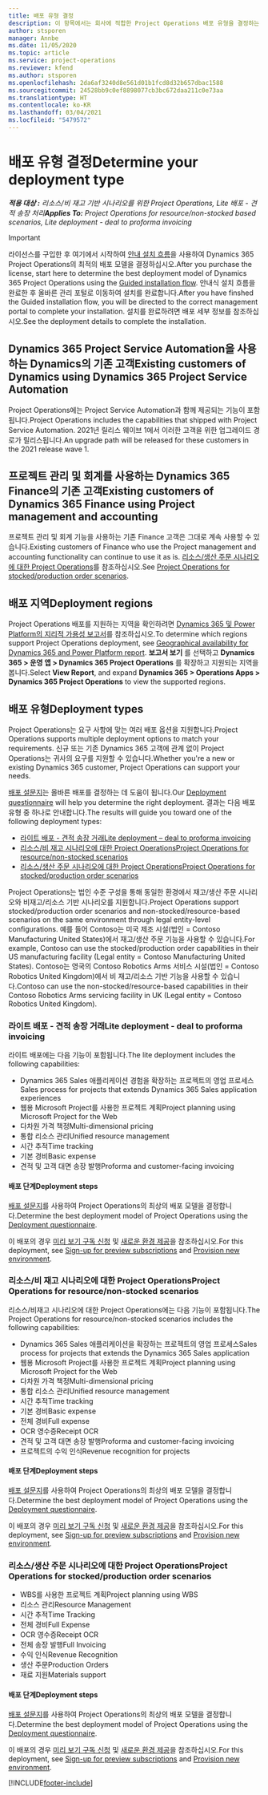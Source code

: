 ```yaml
---
title: 배포 유형 결정
description: 이 항목에서는 회사에 적합한 Project Operations 배포 유형을 결정하는 데 도움이 되는 정보를 제공합니다.
author: stsporen
manager: Annbe
ms.date: 11/05/2020
ms.topic: article
ms.service: project-operations
ms.reviewer: kfend
ms.author: stsporen
ms.openlocfilehash: 2da6af3240d8e561d01b1fcd8d32b657dbac1588
ms.sourcegitcommit: 24528bb9c0ef8898077cb3bc672daa211c0e73aa
ms.translationtype: HT
ms.contentlocale: ko-KR
ms.lasthandoff: 03/04/2021
ms.locfileid: "5479572"
---
```

# <a name="determine-your-deployment-type"></a><span data-ttu-id="1f69c-103">배포 유형 결정</span><span class="sxs-lookup"><span data-stu-id="1f69c-103">Determine your deployment type</span></span>

<span data-ttu-id="1f69c-104">_**적용 대상 :** 리소스/비 재고 기반 시나리오를 위한 Project Operations, Lite 배포 - 견적 송장 처리_</span><span class="sxs-lookup"><span data-stu-id="1f69c-104">_**Applies To:** Project Operations for resource/non-stocked based scenarios, Lite deployment - deal to proforma invoicing_</span></span>

> [!IMPORTANT]
> <span data-ttu-id="1f69c-105">라이선스를 구입한 후 여기에서 시작하여 [안내 설치 흐름](https://aka.ms/provisionprojectoperations)을 사용하여 Dynamics 365 Project Operations의 최적의 배포 모델을 결정하십시오.</span><span class="sxs-lookup"><span data-stu-id="1f69c-105">After you purchase the license, start here to determine the best deployment model of Dynamics 365 Project Operations using the [Guided installation flow](https://aka.ms/provisionprojectoperations).</span></span>
> <span data-ttu-id="1f69c-106">안내식 설치 흐름을 완료한 후 올바른 관리 포털로 이동하여 설치를 완료합니다.</span><span class="sxs-lookup"><span data-stu-id="1f69c-106">After you have finshed the Guided installation flow, you will be directed to the correct management portal to complete your installation.</span></span> <span data-ttu-id="1f69c-107">설치를 완료하려면 배포 세부 정보를 참조하십시오.</span><span class="sxs-lookup"><span data-stu-id="1f69c-107">See the deployment details to complete the installation.</span></span>


## <a name="existing-customers-of-dynamics-using-dynamics-365-project-service-automation"></a><span data-ttu-id="1f69c-108">Dynamics 365 Project Service Automation을 사용하는 Dynamics의 기존 고객</span><span class="sxs-lookup"><span data-stu-id="1f69c-108">Existing customers of Dynamics using Dynamics 365 Project Service Automation</span></span>
<span data-ttu-id="1f69c-109">Project Operations에는 Project Service Automation과 함께 제공되는 기능이 포함됩니다.</span><span class="sxs-lookup"><span data-stu-id="1f69c-109">Project Operations includes the capabilities that shipped with Project Service Automation.</span></span> <span data-ttu-id="1f69c-110">2021년 릴리스 웨이브 1에서 이러한 고객을 위한 업그레이드 경로가 릴리스됩니다.</span><span class="sxs-lookup"><span data-stu-id="1f69c-110">An upgrade path will be released for these customers in the 2021 release wave 1.</span></span>

## <a name="existing-customers-of-dynamics-365-finance-using-project-management-and-accounting"></a><span data-ttu-id="1f69c-111">프로젝트 관리 및 회계를 사용하는 Dynamics 365 Finance의 기존 고객</span><span class="sxs-lookup"><span data-stu-id="1f69c-111">Existing customers of Dynamics 365 Finance using Project management and accounting</span></span> 

<span data-ttu-id="1f69c-112">프로젝트 관리 및 회계 기능을 사용하는 기존 Finance 고객은 그대로 계속 사용할 수 있습니다.</span><span class="sxs-lookup"><span data-stu-id="1f69c-112">Existing customers of Finance who use the Project management and accounting functionality can continue to use it as is.</span></span> <span data-ttu-id="1f69c-113">[리소스/생산 주문 시나리오에 대한 Project Operations](#pma)를 참조하십시오.</span><span class="sxs-lookup"><span data-stu-id="1f69c-113">See [Project Operations for stocked/production order scenarios](#pma).</span></span>


## <a name="deployment-regions"></a><span data-ttu-id="1f69c-114">배포 지역</span><span class="sxs-lookup"><span data-stu-id="1f69c-114">Deployment regions</span></span>
<span data-ttu-id="1f69c-115">Project Operations 배포를 지원하는 지역을 확인하려면 [Dynamics 365 및 Power Platform의 지리적 가용성 보고서](https://dynamics.microsoft.com/en-us/geographic-availability/)를 참조하십시오.</span><span class="sxs-lookup"><span data-stu-id="1f69c-115">To determine which regions support Project Operations deployment, see [Geographical availability for Dynamics 365 and Power Platform report](https://dynamics.microsoft.com/en-us/geographic-availability/).</span></span> <span data-ttu-id="1f69c-116">**보고서 보기** 를 선택하고 **Dynamics 365 > 운영 앱 > Dynamics 365 Project Operations** 를 확장하고 지원되는 지역을 봅니다.</span><span class="sxs-lookup"><span data-stu-id="1f69c-116">Select **View Report**, and expand **Dynamics 365 > Operations Apps > Dynamics 365 Project Operations** to view the supported regions.</span></span>

## <a name="deployment-types"></a><span data-ttu-id="1f69c-117">배포 유형</span><span class="sxs-lookup"><span data-stu-id="1f69c-117">Deployment types</span></span>
<span data-ttu-id="1f69c-118">Project Operations는 요구 사항에 맞는 여러 배포 옵션을 지원합니다.</span><span class="sxs-lookup"><span data-stu-id="1f69c-118">Project Operations supports multiple deployment options to match your requirements.</span></span> <span data-ttu-id="1f69c-119">신규 또는 기존 Dynamics 365 고객에 관계 없이 Project Operations는 귀사의 요구를 지원할 수 있습니다.</span><span class="sxs-lookup"><span data-stu-id="1f69c-119">Whether you're a new or existing Dynamics 365 customer, Project Operations can support your needs.</span></span>

<span data-ttu-id="1f69c-120">[배포 설문지](https://aka.ms/provisionprojectoperations)는 올바른 배포를 결정하는 데 도움이 됩니다.</span><span class="sxs-lookup"><span data-stu-id="1f69c-120">Our [Deployment questionnaire](https://aka.ms/provisionprojectoperations) will help you determine the right deployment.</span></span> <span data-ttu-id="1f69c-121">결과는 다음 배포 유형 중 하나로 안내합니다.</span><span class="sxs-lookup"><span data-stu-id="1f69c-121">The results will guide you toward one of the following deployment types:</span></span>

- [<span data-ttu-id="1f69c-122">라이트 배포 - 견적 송장 거래</span><span class="sxs-lookup"><span data-stu-id="1f69c-122">Lite deployment – deal to proforma invoicing</span></span>](#lite)
- [<span data-ttu-id="1f69c-123">리소스/비 재고 시나리오에 대한 Project Operations</span><span class="sxs-lookup"><span data-stu-id="1f69c-123">Project Operations for resource/non-stocked scenarios</span></span>](#integrated)
- [<span data-ttu-id="1f69c-124">리소스/생산 주문 시나리오에 대한 Project Operations</span><span class="sxs-lookup"><span data-stu-id="1f69c-124">Project Operations for stocked/production order scenarios</span></span>](#pma)

<span data-ttu-id="1f69c-125">Project Operations는 법인 수준 구성을 통해 동일한 환경에서 재고/생산 주문 시나리오와 비재고/리소스 기반 시나리오를 지원합니다.</span><span class="sxs-lookup"><span data-stu-id="1f69c-125">Project Operations support stocked/production order scenarios and non-stocked/resource-based scenarios on the same environment through legal entity-level configurations.</span></span> <span data-ttu-id="1f69c-126">예를 들어 Contoso는 미국 제조 시설(법인 = Contoso Manufacturing United States)에서 재고/생산 주문 기능을 사용할 수 있습니다.</span><span class="sxs-lookup"><span data-stu-id="1f69c-126">For example, Contoso can use the stocked/production order capabilities in their US manufacturing facility (Legal entity = Contoso Manufacturing United States).</span></span> <span data-ttu-id="1f69c-127">Contoso는 영국의 Contoso Robotics Arms 서비스 시설(법인 = Contoso Robotics United Kingdom)에서 비 재고/리소스 기반 기능을 사용할 수 있습니다.</span><span class="sxs-lookup"><span data-stu-id="1f69c-127">Contoso can use the non-stocked/resource-based capabilities in their Contoso Robotics Arms servicing facility in UK (Legal entity = Contoso Robotics United Kingdom).</span></span>

### <a name="lite-deployment---deal-to-proforma-invoicing"></a><a  name="lite"></a><span data-ttu-id="1f69c-128">라이트 배포 - 견적 송장 거래</span><span class="sxs-lookup"><span data-stu-id="1f69c-128">Lite deployment - deal to proforma invoicing</span></span>

<span data-ttu-id="1f69c-129">라이트 배포에는 다음 기능이 포함됩니다.</span><span class="sxs-lookup"><span data-stu-id="1f69c-129">The lite deployment includes the following capabilities:</span></span>

- <span data-ttu-id="1f69c-130">Dynamics 365 Sales 애플리케이션 경험을 확장하는 프로젝트의 영업 프로세스</span><span class="sxs-lookup"><span data-stu-id="1f69c-130">Sales process for projects that extends Dynamics 365 Sales application experiences</span></span>
- <span data-ttu-id="1f69c-131">웹용 Microsoft Project를 사용한 프로젝트 계획</span><span class="sxs-lookup"><span data-stu-id="1f69c-131">Project planning using Microsoft Project for the Web</span></span>
- <span data-ttu-id="1f69c-132">다차원 가격 책정</span><span class="sxs-lookup"><span data-stu-id="1f69c-132">Multi-dimensional pricing</span></span>
- <span data-ttu-id="1f69c-133">통합 리소스 관리</span><span class="sxs-lookup"><span data-stu-id="1f69c-133">Unified resource management</span></span>
- <span data-ttu-id="1f69c-134">시간 추적</span><span class="sxs-lookup"><span data-stu-id="1f69c-134">Time tracking</span></span>
- <span data-ttu-id="1f69c-135">기본 경비</span><span class="sxs-lookup"><span data-stu-id="1f69c-135">Basic expense</span></span>
- <span data-ttu-id="1f69c-136">견적 및 고객 대면 송장 발행</span><span class="sxs-lookup"><span data-stu-id="1f69c-136">Proforma and customer-facing invoicing</span></span> 

#### <a name="deployment-steps"></a><span data-ttu-id="1f69c-137">배포 단계</span><span class="sxs-lookup"><span data-stu-id="1f69c-137">Deployment steps</span></span>
<span data-ttu-id="1f69c-138">[배포 설문지](https://aka.ms/provisionprojectoperations)를 사용하여 Project Operations의 최상의 배포 모델을 결정합니다.</span><span class="sxs-lookup"><span data-stu-id="1f69c-138">Determine the best deployment model of Project Operations using the [Deployment questionnaire](https://aka.ms/provisionprojectoperations).</span></span>

<span data-ttu-id="1f69c-139">이 배포의 경우 [미리 보기 구독 신청](lite-preview-subscription-sign-up.md) 및 [새로운 환경 제공](lite-deployment.md)을 참조하십시오.</span><span class="sxs-lookup"><span data-stu-id="1f69c-139">For this deployment, see [Sign-up for preview subscriptions](lite-preview-subscription-sign-up.md) and [Provision new environment](lite-deployment.md).</span></span> 


### <a name="project-operations-for-resourcenon-stocked-scenarios"></a><a name="integrated"></a><span data-ttu-id="1f69c-140">리소스/비 재고 시나리오에 대한 Project Operations</span><span class="sxs-lookup"><span data-stu-id="1f69c-140">Project Operations for resource/non-stocked scenarios</span></span>
<span data-ttu-id="1f69c-141">리소스/비재고 시나리오에 대한 Project Operations에는 다음 기능이 포함됩니다.</span><span class="sxs-lookup"><span data-stu-id="1f69c-141">The Project Operations for resource/non-stocked scenarios includes the following capabilities:</span></span>
 
- <span data-ttu-id="1f69c-142">Dynamics 365 Sales 애플리케이션을 확장하는 프로젝트의 영업 프로세스</span><span class="sxs-lookup"><span data-stu-id="1f69c-142">Sales process for projects that extends the Dynamics 365 Sales application</span></span>
- <span data-ttu-id="1f69c-143">웹용 Microsoft Project를 사용한 프로젝트 계획</span><span class="sxs-lookup"><span data-stu-id="1f69c-143">Project planning using Microsoft Project for the Web</span></span>
- <span data-ttu-id="1f69c-144">다차원 가격 책정</span><span class="sxs-lookup"><span data-stu-id="1f69c-144">Multi-dimensional pricing</span></span>
- <span data-ttu-id="1f69c-145">통합 리소스 관리</span><span class="sxs-lookup"><span data-stu-id="1f69c-145">Unified resource management</span></span>
- <span data-ttu-id="1f69c-146">시간 추적</span><span class="sxs-lookup"><span data-stu-id="1f69c-146">Time tracking</span></span>
- <span data-ttu-id="1f69c-147">기본 경비</span><span class="sxs-lookup"><span data-stu-id="1f69c-147">Basic expense</span></span>
- <span data-ttu-id="1f69c-148">전체 경비</span><span class="sxs-lookup"><span data-stu-id="1f69c-148">Full expense</span></span>
- <span data-ttu-id="1f69c-149">OCR 영수증</span><span class="sxs-lookup"><span data-stu-id="1f69c-149">Receipt OCR</span></span>
- <span data-ttu-id="1f69c-150">견적 및 고객 대면 송장 발행</span><span class="sxs-lookup"><span data-stu-id="1f69c-150">Proforma and customer-facing invoicing</span></span> 
- <span data-ttu-id="1f69c-151">프로젝트의 수익 인식</span><span class="sxs-lookup"><span data-stu-id="1f69c-151">Revenue recognition for projects</span></span>

#### <a name="deployment-steps"></a><span data-ttu-id="1f69c-152">배포 단계</span><span class="sxs-lookup"><span data-stu-id="1f69c-152">Deployment steps</span></span>
<span data-ttu-id="1f69c-153">[배포 설문지](https://aka.ms/provisionprojectoperations)를 사용하여 Project Operations의 최상의 배포 모델을 결정합니다.</span><span class="sxs-lookup"><span data-stu-id="1f69c-153">Determine the best deployment model of Project Operations using the [Deployment questionnaire](https://aka.ms/provisionprojectoperations).</span></span>

<span data-ttu-id="1f69c-154">이 배포의 경우 [미리 보기 구독 신청](resource-sign-up-preview-subscription.md) 및 [새로운 환경 제공](resource-provision-new-environment.md)을 참조하십시오.</span><span class="sxs-lookup"><span data-stu-id="1f69c-154">For this deployment, see [Sign-up for preview subscriptions](resource-sign-up-preview-subscription.md) and [Provision new environment](resource-provision-new-environment.md).</span></span> 


### <a name="project-operations-for-stockedproduction-order-scenarios"></a><a name="pma"></a><span data-ttu-id="1f69c-155">리소스/생산 주문 시나리오에 대한 Project Operations</span><span class="sxs-lookup"><span data-stu-id="1f69c-155">Project Operations for stocked/production order scenarios</span></span>

- <span data-ttu-id="1f69c-156">WBS를 사용한 프로젝트 계획</span><span class="sxs-lookup"><span data-stu-id="1f69c-156">Project planning using WBS</span></span>
- <span data-ttu-id="1f69c-157">리소스 관리</span><span class="sxs-lookup"><span data-stu-id="1f69c-157">Resource Management</span></span>
- <span data-ttu-id="1f69c-158">시간 추적</span><span class="sxs-lookup"><span data-stu-id="1f69c-158">Time Tracking</span></span>
- <span data-ttu-id="1f69c-159">전체 경비</span><span class="sxs-lookup"><span data-stu-id="1f69c-159">Full Expense</span></span>
- <span data-ttu-id="1f69c-160">OCR 영수증</span><span class="sxs-lookup"><span data-stu-id="1f69c-160">Receipt OCR</span></span>
- <span data-ttu-id="1f69c-161">전체 송장 발행</span><span class="sxs-lookup"><span data-stu-id="1f69c-161">Full Invoicing</span></span>
- <span data-ttu-id="1f69c-162">수익 인식</span><span class="sxs-lookup"><span data-stu-id="1f69c-162">Revenue Recognition</span></span>
- <span data-ttu-id="1f69c-163">생산 주문</span><span class="sxs-lookup"><span data-stu-id="1f69c-163">Production Orders</span></span>
- <span data-ttu-id="1f69c-164">재료 지원</span><span class="sxs-lookup"><span data-stu-id="1f69c-164">Materials support</span></span>

#### <a name="deployment-steps"></a><span data-ttu-id="1f69c-165">배포 단계</span><span class="sxs-lookup"><span data-stu-id="1f69c-165">Deployment steps</span></span>
<span data-ttu-id="1f69c-166">[배포 설문지](https://aka.ms/provisionprojectoperations)를 사용하여 Project Operations의 최상의 배포 모델을 결정합니다.</span><span class="sxs-lookup"><span data-stu-id="1f69c-166">Determine the best deployment model of Project Operations using the [Deployment questionnaire](https://aka.ms/provisionprojectoperations).</span></span>

<span data-ttu-id="1f69c-167">이 배포의 경우 [미리 보기 구독 신청](https://docs.microsoft.com/dynamics365/fin-ops-core/dev-itpro/dev-tools/sign-up-preview-subscription?toc=/dynamics365/finance/toc.json) 및 [새로운 환경 제공](https://docs.microsoft.com/dynamics365/fin-ops-core/dev-itpro/deployment/deploy-demo-environment?toc=/dynamics365/finance/toc.json)을 참조하십시오.</span><span class="sxs-lookup"><span data-stu-id="1f69c-167">For this deployment, see [Sign-up for preview subscriptions](https://docs.microsoft.com/dynamics365/fin-ops-core/dev-itpro/dev-tools/sign-up-preview-subscription?toc=/dynamics365/finance/toc.json) and [Provision new environment](https://docs.microsoft.com/dynamics365/fin-ops-core/dev-itpro/deployment/deploy-demo-environment?toc=/dynamics365/finance/toc.json).</span></span> 



[!INCLUDE[footer-include](../includes/footer-banner.md)]
